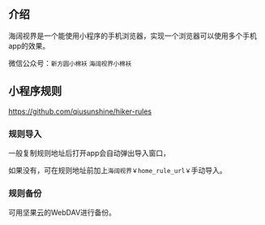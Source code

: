 ## 介绍

海阔视界是一个能使用小程序的手机浏览器，实现一个浏览器可以使用多个手机app的效果。

微信公众号：`新方圆小棉袄` `海阔视界小棉袄`

## 小程序规则

https://github.com/qiusunshine/hiker-rules

### 规则导入

一般复制规则地址后打开app会自动弹出导入窗口，

如果没有，可在规则地址前加上`海阔视界￥home_rule_url￥`手动导入。

### 规则备份

可用坚果云的WebDAV进行备份。

